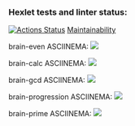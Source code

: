 ### Hexlet tests and linter status:

[![Actions Status](https://github.com/vladLensky/frontend-project-44/workflows/hexlet-check/badge.svg)](https://github.com/vladLensky/frontend-project-44/actions)
[Maintainability]("https://codeclimate.com/github/vladLensky/frontend-project-44/maintainability")

brain-even ASCIINEMA:
<a href="https://asciinema.org/a/N8MJfxC5C9OiipDE79WkXmlmo" target="_blank"><img src="https://asciinema.org/a/N8MJfxC5C9OiipDE79WkXmlmo.svg" /></a>

brain-calc ASCIINEMA:
<a href="https://asciinema.org/a/WfuNPuuyD1ldaMo2EvF52wZdU" target="_blank"><img src="https://asciinema.org/a/WfuNPuuyD1ldaMo2EvF52wZdU.svg" /></a>

brain-gcd ASCIINEMA:
<a href="https://asciinema.org/a/kOhRnoO0KDpN3nIDmcacdXDMS" target="_blank"><img src="https://asciinema.org/a/kOhRnoO0KDpN3nIDmcacdXDMS.svg" /></a>

brain-progression ASCIINEMA:
<a href="https://asciinema.org/a/C6iOB40rk59yLY4M8YyMPdeyG" target="_blank"><img src="https://asciinema.org/a/C6iOB40rk59yLY4M8YyMPdeyG.svg" /></a>

brain-prime ASCIINEMA:
<a href="https://asciinema.org/a/UeGOmxRsClCmktUCZIUksCHQM" target="_blank"><img src="https://asciinema.org/a/UeGOmxRsClCmktUCZIUksCHQM.svg" /></a>
